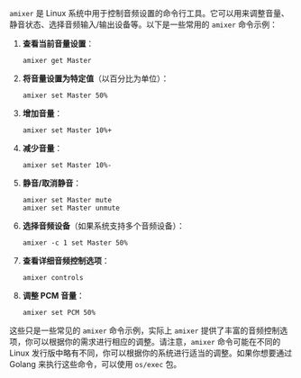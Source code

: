 <!--
 Copyright (C) 2023 wangwenhai

 This program is free software: you can redistribute it and/or modify
 it under the terms of the GNU Affero General Public License as
 published by the Free Software Foundation, either version 3 of the
 License, or (at your option) any later version.

 This program is distributed in the hope that it will be useful,
 but WITHOUT ANY WARRANTY; without even the implied warranty of
 MERCHANTABILITY or FITNESS FOR A PARTICULAR PURPOSE.  See the
 GNU Affero General Public License for more details.

 You should have received a copy of the GNU Affero General Public License
 along with this program.  If not, see <http://www.gnu.org/licenses/>.
-->

`amixer` 是 Linux 系统中用于控制音频设置的命令行工具。它可以用来调整音量、静音状态、选择音频输入/输出设备等。以下是一些常用的 `amixer` 命令示例：

1. **查看当前音量设置**：
   ```
   amixer get Master
   ```

2. **将音量设置为特定值**（以百分比为单位）：
   ```
   amixer set Master 50%
   ```

3. **增加音量**：
   ```
   amixer set Master 10%+
   ```

4. **减少音量**：
   ```
   amixer set Master 10%-
   ```

5. **静音/取消静音**：
   ```
   amixer set Master mute
   amixer set Master unmute
   ```

6. **选择音频设备**（如果系统支持多个音频设备）：
   ```
   amixer -c 1 set Master 50%
   ```

7. **查看详细音频控制选项**：
   ```
   amixer controls
   ```

8. **调整 PCM 音量**：
   ```
   amixer set PCM 50%
   ```

这些只是一些常见的 `amixer` 命令示例，实际上 `amixer` 提供了丰富的音频控制选项，你可以根据你的需求进行相应的调整。请注意，`amixer` 命令可能在不同的 Linux 发行版中略有不同，你可以根据你的系统进行适当的调整。如果你想要通过 Golang 来执行这些命令，可以使用 `os/exec` 包。